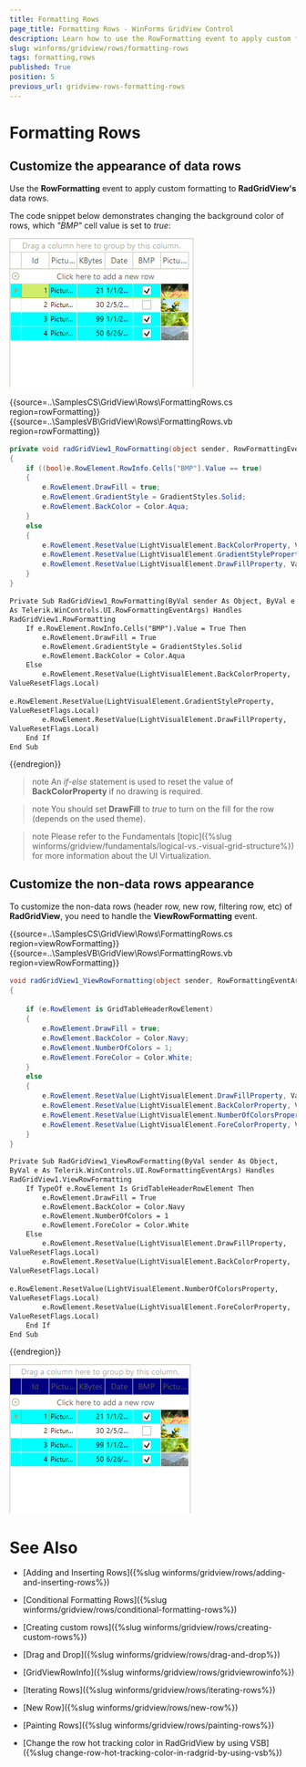```yaml
---
title: Formatting Rows
page_title: Formatting Rows - WinForms GridView Control
description: Learn how to use the RowFormatting event to apply custom formatting to WinForms GridView's data rows.
slug: winforms/gridview/rows/formatting-rows
tags: formatting,rows
published: True
position: 5
previous_url: gridview-rows-formatting-rows
---
```


# Formatting Rows

## Customize the appearance of data rows

Use the __RowFormatting__ event to apply custom formatting to __RadGridView's__ data rows.

The code snippet below demonstrates changing the background color of rows, which *"BMP"* cell value is set to *true*:

![](images/grid-rows-formatting-rows001.png)

{{source=..\SamplesCS\GridView\Rows\FormattingRows.cs region=rowFormatting}} 
{{source=..\SamplesVB\GridView\Rows\FormattingRows.vb region=rowFormatting}} 

````C#
private void radGridView1_RowFormatting(object sender, RowFormattingEventArgs e)
{
    if ((bool)e.RowElement.RowInfo.Cells["BMP"].Value == true)
    {
        e.RowElement.DrawFill = true;
        e.RowElement.GradientStyle = GradientStyles.Solid;
        e.RowElement.BackColor = Color.Aqua;
    }
    else
    {
        e.RowElement.ResetValue(LightVisualElement.BackColorProperty, ValueResetFlags.Local);
        e.RowElement.ResetValue(LightVisualElement.GradientStyleProperty, ValueResetFlags.Local);
        e.RowElement.ResetValue(LightVisualElement.DrawFillProperty, ValueResetFlags.Local);
    }
}

````
````VB.NET
Private Sub RadGridView1_RowFormatting(ByVal sender As Object, ByVal e As Telerik.WinControls.UI.RowFormattingEventArgs) Handles RadGridView1.RowFormatting
    If e.RowElement.RowInfo.Cells("BMP").Value = True Then
        e.RowElement.DrawFill = True
        e.RowElement.GradientStyle = GradientStyles.Solid
        e.RowElement.BackColor = Color.Aqua
    Else
        e.RowElement.ResetValue(LightVisualElement.BackColorProperty, ValueResetFlags.Local)
        e.RowElement.ResetValue(LightVisualElement.GradientStyleProperty, ValueResetFlags.Local)
        e.RowElement.ResetValue(LightVisualElement.DrawFillProperty, ValueResetFlags.Local)
    End If
End Sub

````

{{endregion}} 

>note An *if-else* statement is used to reset the value of __BackColorProperty__ if no drawing is required.
>

>note You should set __DrawFill__ to *true* to turn on the fill for the row (depends on the used theme).
>

>note Please refer to the Fundamentals [topic]({%slug winforms/gridview/fundamentals/logical-vs.-visual-grid-structure%}) for more information about the UI Virtualization.
>  

## Customize the non-data rows appearance

To customize the non-data rows (header row, new row, filtering row, etc) of **RadGridView**, you need to handle the __ViewRowFormatting__ event.

{{source=..\SamplesCS\GridView\Rows\FormattingRows.cs region=viewRowFormatting}} 
{{source=..\SamplesVB\GridView\Rows\FormattingRows.vb region=viewRowFormatting}} 

````C#
void radGridView1_ViewRowFormatting(object sender, RowFormattingEventArgs e)
{
    
    if (e.RowElement is GridTableHeaderRowElement)
    {
        e.RowElement.DrawFill = true;
        e.RowElement.BackColor = Color.Navy;
        e.RowElement.NumberOfColors = 1;
        e.RowElement.ForeColor = Color.White;
    }
    else
    {
        e.RowElement.ResetValue(LightVisualElement.DrawFillProperty, ValueResetFlags.Local);
        e.RowElement.ResetValue(LightVisualElement.BackColorProperty, ValueResetFlags.Local);
        e.RowElement.ResetValue(LightVisualElement.NumberOfColorsProperty, ValueResetFlags.Local);
        e.RowElement.ResetValue(LightVisualElement.ForeColorProperty, ValueResetFlags.Local);
    }
}

````
````VB.NET
Private Sub RadGridView1_ViewRowFormatting(ByVal sender As Object, ByVal e As Telerik.WinControls.UI.RowFormattingEventArgs) Handles RadGridView1.ViewRowFormatting
    If TypeOf e.RowElement Is GridTableHeaderRowElement Then
        e.RowElement.DrawFill = True
        e.RowElement.BackColor = Color.Navy
        e.RowElement.NumberOfColors = 1
        e.RowElement.ForeColor = Color.White
    Else
        e.RowElement.ResetValue(LightVisualElement.DrawFillProperty, ValueResetFlags.Local)
        e.RowElement.ResetValue(LightVisualElement.BackColorProperty, ValueResetFlags.Local)
        e.RowElement.ResetValue(LightVisualElement.NumberOfColorsProperty, ValueResetFlags.Local)
        e.RowElement.ResetValue(LightVisualElement.ForeColorProperty, ValueResetFlags.Local)
    End If
End Sub

````

{{endregion}} 


![grid-rows-formatting-rows 002](images/grid-rows-formatting-rows002.png)

# See Also
* [Adding and Inserting Rows]({%slug winforms/gridview/rows/adding-and-inserting-rows%})

* [Conditional Formatting Rows]({%slug winforms/gridview/rows/conditional-formatting-rows%})

* [Creating custom rows]({%slug winforms/gridview/rows/creating-custom-rows%})

* [Drag and Drop]({%slug winforms/gridview/rows/drag-and-drop%})

* [GridViewRowInfo]({%slug winforms/gridview/rows/gridviewrowinfo%})

* [Iterating Rows]({%slug winforms/gridview/rows/iterating-rows%})

* [New Row]({%slug winforms/gridview/rows/new-row%})

* [Painting Rows]({%slug winforms/gridview/rows/painting-rows%})

* [Change the row hot tracking color in RadGridView by using VSB]({%slug change-row-hot-tracking-color-in-radgrid-by-using-vsb%})

